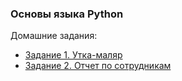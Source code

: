 ### Основы языка Python

Домашние задания:
- [Задание 1. Утка-маляр](omd.py)
- [Задание 2. Отчет по сотрудникам](functions.py)